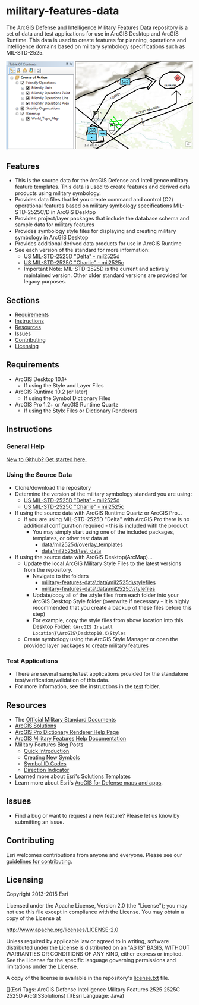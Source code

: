 # military-features-data

The ArcGIS Defense and Intelligence Military Features Data repository is a set of data and test applications for use in ArcGIS Desktop and ArcGIS Runtime. This data is used to create features for planning, operations and intelligence domains based on military symbology specifications such as MIL-STD-2525.

![Image of Military Features Data](ScreenShot.png)

## Features

* This is the source data for the ArcGIS Defense and Intelligence military feature templates. This data is used to create features and derived data products using military symbology. 
* Provides data files that let you create command and control (C2) operational features based on military symbology specifications MIL-STD-2525C/D in ArcGIS Desktop
* Provides project/layer packages that include the database schema and sample data for military features
* Provides symbology style files for displaying and creating military symbology in ArcGIS Desktop
* Provides additional derived data products for use in ArcGIS Runtime
* See each version of the standard for more information:
    * [US MIL-STD-2525D "Delta" - mil2525d](./data/mil2525d)
    * [US MIL-STD-2525C "Charlie" - mil2525c](./data/mil2525c)
    * Important Note: MIL-STD-2525D is the current and actively maintained version. Other older standard versions are provided for legacy purposes.

## Sections

* [Requirements](#requirements)
* [Instructions](#instructions)
* [Resources](#resources)
* [Issues](#issues)
* [Contributing](#contributing)
* [Licensing](#licensing)

## Requirements

* ArcGIS Desktop 10.1+ 
    * If using the Style and Layer Files
* ArcGIS Runtime 10.2 (or later)
    * If using the Symbol Dictionary Files
* ArcGIS Pro 1.2+ or ArcGIS Runtime Quartz
    * If using the Stylx Files or Dictionary Renderers

## Instructions

### General Help

[New to Github? Get started here.](http://htmlpreview.github.com/?https://github.com/Esri/esri.github.com/blob/master/help/esri-getting-to-know-github.html)

### Using the Source Data

* Clone/download the repository
* Determine the version of the military symbology standard you are using:
    * [US MIL-STD-2525D "Delta" - mil2525d](./data/mil2525d)
    * [US MIL-STD-2525C "Charlie" - mil2525c](./data/mil2525c)
* If using the source data with ArcGIS Runtime Quartz or ArcGIS Pro...
    * If you are using MIL-STD-2525D "Delta" with ArcGIS Pro there is no additional configuration required - this is included with the product
        * You may simply start using one of the included packages, templates, or other test data at
            * [data/mil2525d/overlay_templates](./data/mil2525d/overlay_templates)
            * [data/mil2525d/test_data](./data/mil2525d/test_data)
* If using the source data with ArcGIS Desktop(ArcMap)...
    * Update the local ArcGIS Military Style Files to the latest versions from the repository.
        * Navigate to the folders
            *  [military-features-data\data\mil2525d\stylefiles](./data/mil2525d/stylefiles)
            *  [military-features-data\data\mil2525c\stylefiles](./data/mil2525c/stylefiles)
        * Update/copy all of the .style files from each folder into your ArcGIS Desktop Style folder (overwrite if necessary - it is highly recommended that you create a backup of these files before this step)
        * For example, copy the style files from above location into this Desktop Folder: `{ArcGIS Install Location}\ArcGIS\Desktop10.X\Styles`
    * Create symbology using the ArcGIS Style Manager or open the provided layer packages to create military features

### Test Applications

* There are several sample/test applications provided for the standalone test/verification/validation of this data.
* For more information, see the instructions in the [test](./test) folder.

## Resources

* The [Official Military Standard Documents](http://quicksearch.dla.mil/qsDocDetails.aspx?ident_number=114934)
* [ArcGIS Solutions](http://solutions.arcgis.com/)
* [ArcGIS Pro Dictionary Renderer Help Page](https://pro.arcgis.com/en/pro-app/help/mapping/symbols-and-styles/dictionary-renderer.htm) 
* [ArcGIS Military Features Help Documentation](http://resources.arcgis.com/en/help/main/10.1/index.html#//000n0000000p000000)
* Military Features Blog Posts 
    * [Quick Introduction](http://blogs.esri.com/esri/arcgis/2011/02/18/a-quick-introduction-to-text-modifiers-for-unit-equipment-and-installation-features/)
    * [Creating New Symbols](http://blogs.esri.com/esri/arcgis/2011/02/04/representing-c2-tactical-symbols-in-arcgis-as-uei-features/)
    * [Symbol ID Codes](http://blogs.esri.com/esri/arcgis/2010/05/19/military-features-and-symbol-id-codes/)
    * [Direction Indicator](http://blogs.esri.com/esri/arcgis/2011/04/01/creating-a-direction-of-movement-graphic-modifier/)
* Learned more about Esri's [Solutions Templates](http://solutions.arcgis.com/)
* Learn more about Esri's [ArcGIS for Defense maps and apps](http://resources.arcgis.com/en/communities/defense-and-intelligence/).

## Issues

* Find a bug or want to request a new feature?  Please let us know by submitting an issue.

## Contributing

Esri welcomes contributions from anyone and everyone. Please see our [guidelines for contributing](https://github.com/esri/contributing).

## Licensing

Copyright 2013-2015 Esri

Licensed under the Apache License, Version 2.0 (the "License");
you may not use this file except in compliance with the License.
You may obtain a copy of the License at

   http://www.apache.org/licenses/LICENSE-2.0

Unless required by applicable law or agreed to in writing, software
distributed under the License is distributed on an "AS IS" BASIS,
WITHOUT WARRANTIES OR CONDITIONS OF ANY KIND, either express or implied.
See the License for the specific language governing permissions and
limitations under the License.

A copy of the license is available in the repository's
[license.txt](license.txt) file.

[](Esri Tags: ArcGIS Defense Intelligence Military Features 2525 2525C 2525D ArcGISSolutions)
[](Esri Language: Java)
